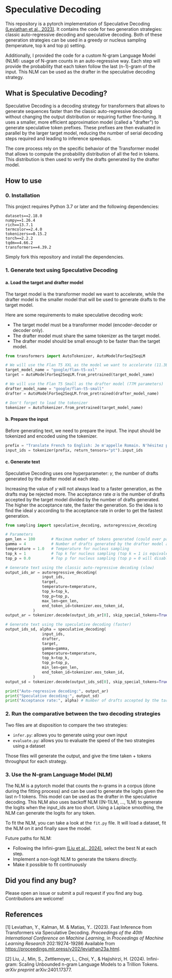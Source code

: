# Speculative Decoding

This repository is a pytorch implementation of Speculative Decoding [(Leviathan et al., 2023)](#1).
It contains the code for two generation strategies: classic auto-regressive decoding and speculative decoding. Both of these generation strategies can be used in a greedy or nucleus sampling (temperature, top k and top p) setting.

Additionally, I provided the code for a custom N-gram Language Model (NLM): usage of N-gram counts in an auto-regressive way. Each step will provide the probability that each token follow the last (n-1)-gram of the input.
This NLM can be used as the drafter in the speculative decoding strategy.

## What is Speculative Decoding?

Speculative Decoding is a decoding strategy for transformers that allows to generate sequences faster than the classic auto-regressive decoding without changing the output distribution or requiring further fine-tuning. It uses a smaller, more efficient approximation model (called a "drafter") to generate speculative token prefixes. These prefixes are then evaluated in parallel by the larger target model, reducing the number of serial decoding steps required and leading to inference speedups.

The core process rely on the specific behavior of the Transformer model that allows to compute the probability distribution of all the fed in tokens. This distribution is then used to verify the drafts generated by the drafter model.

## How to use

### 0. Installation
This project requires Python 3.7 or later and the following dependencies:

```
datasets==2.18.0
numpy==1.26.4
rich==13.7.1
termcolor==2.4.0
tokenizers==0.15.2
torch==2.2.2
tqdm==4.66.2
transformers==4.39.2
```

Simply fork this repository and install the dependencies.

### 1. Generate text using Speculative Decoding

#### a. Load the target and drafter model

The target model is the transformer model we want to accelerate, while the drafter model is the smaller model that will be used to generate drafts to the target model.

Here are some requirements to make speculative decoding work:
- The target model must be a transformer model (encoder-decoder or decoder only).
- The drafter model must share the same tokenizer as the target model.
- The drafter model should be small enough to be faster than the target model.

```python
from transformers import AutoTokenizer, AutoModelForSeq2SeqLM

# We will use the Flan T5 XXL as the model we want to accelerate (11.3B parameters)
target_model_name = "google/flan-t5-xxl"
target = AutoModelForSeq2SeqLM.from_pretrained(target_model_name)

# We will use the Flan T5 Small as the drafter model (77M parameters)
drafter_model_name = "google/flan-t5-small"
drafter = AutoModelForSeq2SeqLM.from_pretrained(drafter_model_name)

# Don't forget to load the tokenizer
tokenizer = AutoTokenizer.from_pretrained(target_model_name)
```

#### b. Prepare the input

Before generating text, we need to prepare the input. The input should be tokenized and encoded using the tokenizer.

```python
prefix = "Translate French to English: Je m'appelle Romain. N'hésitez pas à contribuer à mon projet !"
input_ids = tokenizer(prefix, return_tensors="pt").input_ids
```

#### c. Generate text

Speculative Decoding uses one hyperparameter: $\gamma$, the number of drafts generated by the drafter model at each step. 

Increasing the value of $\gamma$ will not always lead to a faster generation, as the drafts may be rejected more. The acceptance rate $\alpha$ is the number of drafts accepted by the target model divided by the number of drafts generated. The higher the acceptance rate, the faster the generation. So the idea is to find the ideal $\gamma$ according to the acceptance rate in order to get the fastest generation.

```python
from sampling import speculative_decoding, autoregressive_decoding

# Parameters
gen_len = 100       # Maximum number of tokens generated (could over pass when using speculative decoding)
gamma = 4           # Number of drafts generated by the drafter model at each step
temperature = 1.0   # Temperature for nucleus sampling
top_k = 1           # Top k for nucleus sampling (top k = 1 is equivalent to greedy decoding)
top_p = 0.0         # Top p for nucleus sampling (top p = 0 will disable it)

# Generate text using the classic auto-regressive decoding (slow)
output_ids_ar = autoregressive_decoding(
                input_ids,
                target,
                temperature=temperature,
                top_k=top_k,
                top_p=top_p,
                max_len=gen_len,
                end_token_id=tokenizer.eos_token_id,
            )
output_ar = tokenizer.decode(output_ids_ar[0], skip_special_tokens=True)

# Generate text using the speculative decoding (faster)
output_ids_sd, alpha = speculative_decoding(
                input_ids,
                drafter,
                target,
                gamma=gamma,
                temperature=temperature,
                top_k=top_k,
                top_p=top_p,
                min_len=gen_len,
                end_token_id=tokenizer.eos_token_id,
            )
output_sd = tokenizer.decode(output_ids_sd[0], skip_special_tokens=True)

print("Auto-regressive decoding:", output_ar)
print("Speculative decoding:", output_sd)
print("Acceptance rate:", alpha) # Number of drafts accepted by the target model divided by the number of drafts generated
```

### 2. Run the comparative between the two decoding strategies

Two files are at disposition to compare the two strategies:
- `infer.py`: allows you to generate using your own input
- `evaluate.py`: allows you to evaluate the speed of the two strategies using a dataset

Those files will generate the output, and give the time taken + tokens throughput for each strategy.

### 3. Use the N-gram Language Model (NLM)

The NLM is a pytorch model that counts the n-grams in a corpus (done during the fitting process) and can be used to generate the logits given the last n-1 tokens. This model can be used as the drafter in the speculative decoding.
This NLM also uses backoff NLM ((N-1)LM, ..., 1LM) to generate the logits when the input_ids are too short.
Using a Laplace smoothing, the NLM can generate the logits for any token.

To fit the NLM, you can take a look at the `fit.py` file. It will load a dataset, fit the NLM on it and finally save the model.

Future paths for NLM:
- Following the Infini-gram [(Liu et al., 2024)](#5), select the best N at each step.
- Implement a non-logit NLM to generate the tokens directly.
- Make it possible to fit continuously

## Did you find any bug?

Please open an issue or submit a pull request if you find any bug. Contributions are welcome!

## References
<a id="1">[1]</a> Leviathan, Y., Kalman, M. &amp; Matias, Y.. (2023). Fast Inference from Transformers via Speculative Decoding. <i>Proceedings of the 40th International Conference on Machine Learning</i>, in <i>Proceedings of Machine Learning Research</i> 202:19274-19286 Available from https://proceedings.mlr.press/v202/leviathan23a.html.

<a id="2">[2]</a> Liu, J., Min, S., Zettlemoyer, L., Choi, Y., & Hajishirzi, H. (2024). Infini-gram: Scaling Unbounded n-gram Language Models to a Trillion Tokens. <i>arXiv preprint</i> arXiv:2401.17377.